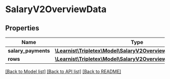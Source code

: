 # SalaryV2OverviewData

## Properties
Name | Type | Description | Notes
------------ | ------------- | ------------- | -------------
**salary_payments** | [**\Learnist\Tripletex\Model\SalaryV2OverviewDataSalaryPayment[]**](SalaryV2OverviewDataSalaryPayment.md) |  | [optional] 
**rows** | [**\Learnist\Tripletex\Model\SalaryV2OverviewDataWageCodeRow[]**](SalaryV2OverviewDataWageCodeRow.md) |  | [optional] 

[[Back to Model list]](../../README.md#documentation-for-models) [[Back to API list]](../../README.md#documentation-for-api-endpoints) [[Back to README]](../../README.md)

